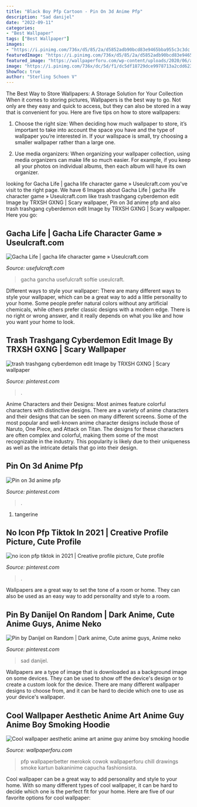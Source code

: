 ```yaml
---
title: "Black Boy Pfp Cartoon - Pin On 3d Anime Pfp"
description: "Sad danijel"
date: "2022-09-11"
categories:
- "Best Wallpaper"
tags: ["Best Wallpaper"]
images:
- "https://i.pinimg.com/736x/d5/85/2a/d5852adb90bcd83e9465bba955c3c3dc.jpg"
featuredImage: "https://i.pinimg.com/736x/d5/85/2a/d5852adb90bcd83e9465bba955c3c3dc.jpg"
featured_image: "https://wallpaperforu.com/wp-content/uploads/2020/06/aesthetic-wallpaper-200606152955392048x1152.jpg"
image: "https://i.pinimg.com/736x/dc/5d/f1/dc5df18729dce9978713a2cdd62323c8.jpg"
ShowToc: true
author: "Sterling Schoen V"
---
```



The Best Way to Store Wallpapers: A Storage Solution for Your Collection
When it comes to storing pictures, Wallpapers is the best way to go. Not only are they easy and quick to access, but they can also be stored in a way that is convenient for you. Here are five tips on how to store wallpapers:
1) Choose the right size: When deciding how much wallpaper to store, it’s important to take into account the space you have and the type of wallpaper you’re interested in. If your wallspace is small, try choosing a smaller wallpaper rather than a large one.

2) Use media organizers: When organizing your wallpaper collection, using media organizers can make life so much easier. For example, if you keep all your photos on individual albums, then each album will have its own organizer.

	

		
looking for Gacha Life | gacha life character game » Useulcraft.com you've visit to the right page. We have 6 Images about Gacha Life | gacha life character game » Useulcraft.com like trash trashgang cyberdemon edit Image by TRXSH GXNG | Scary wallpaper, Pin on 3d anime pfp and also trash trashgang cyberdemon edit Image by TRXSH GXNG | Scary wallpaper. Here you go:
		
    
## Gacha Life | Gacha Life Character Game » Useulcraft.com

<img loading=lazy src="https://www.usefulcraft.com/wp-content/uploads/2019/12/gacha-life-2.jpg" onerror="this.onerror=null;this.src='https://tse4.mm.bing.net/th?id=OIP.s6qITvU-pWOKq2-SYoVtbgHaNK&amp;pid=15.1';" alt="Gacha Life | gacha life character game » Useulcraft.com">

_Source: usefulcraft.com_

>gacha gancha usefulcraft softie useulcraft. 

	

Different ways to style your wallpaper:
There are many different ways to style your wallpaper, which can be a great way to add a little personality to your home. Some people prefer natural colors without any artificial chemicals, while others prefer classic designs with a modern edge. There is no right or wrong answer, and it really depends on what you like and how you want your home to look.

    
## Trash Trashgang Cyberdemon Edit Image By TRXSH GXNG | Scary Wallpaper

<img loading=lazy src="https://i.pinimg.com/736x/6d/6e/1e/6d6e1e25c471c74bba4f3a945136c5b9.jpg" onerror="this.onerror=null;this.src='https://tse3.mm.bing.net/th?id=OIP.4D6LVXPkK__FwJiIOuYsWAHaJ3&amp;pid=15.1';" alt="trash trashgang cyberdemon edit Image by TRXSH GXNG | Scary wallpaper">

_Source: pinterest.com_

>. 

	

Anime Characters and their Designs: Most animes feature colorful characters with distinctive designs.
There are a variety of anime characters and their designs that can be seen on many different screens. Some of the most popular and well-known anime character designs include those of Naruto, One Piece, and Attack on Titan. The designs for these characters are often complex and colorful, making them some of the most recognizable in the industry. This popularity is likely due to their uniqueness as well as the intricate details that go into their design.

    
## Pin On 3d Anime Pfp

<img loading=lazy src="https://i.pinimg.com/736x/dc/5d/f1/dc5df18729dce9978713a2cdd62323c8.jpg" onerror="this.onerror=null;this.src='https://tse3.mm.bing.net/th?id=OIP.67UDa9HUbIBXt18sZy61vAHaL-&amp;pid=15.1';" alt="Pin on 3d anime pfp">

_Source: pinterest.com_

>. 

	

1. tangerine 

    
## No Icon Pfp Tiktok In 2021 | Creative Profile Picture, Cute Profile

<img loading=lazy src="https://i.pinimg.com/736x/12/9e/75/129e753379420e911c52a923c664fd69.jpg" onerror="this.onerror=null;this.src='https://tse2.mm.bing.net/th?id=OIP.NfTxNESqODr76HiBJao_-gHaNK&amp;pid=15.1';" alt="no icon pfp tiktok in 2021 | Creative profile picture, Cute profile">

_Source: pinterest.com_

>. 

	

Wallpapers are a great way to set the tone of a room or home. They can also be used as an easy way to add personality and style to a room.

    
## Pin By Danijel On Random | Dark Anime, Cute Anime Guys, Anime Neko

<img loading=lazy src="https://i.pinimg.com/736x/d5/85/2a/d5852adb90bcd83e9465bba955c3c3dc.jpg" onerror="this.onerror=null;this.src='https://tse1.mm.bing.net/th?id=OIP.4uFOLuALDxRtqLSPcdyU7gHaLm&amp;pid=15.1';" alt="Pin by Danijel on Random | Dark anime, Cute anime guys, Anime neko">

_Source: pinterest.com_

>sad danijel. 

	

Wallpapers are a type of image that is downloaded as a background image on some devices. They can be used to show off the device's design or to create a custom look for the device. There are many different wallpaper designs to choose from, and it can be hard to decide which one to use as your device's wallpaper.

    
## Cool Wallpaper Aesthetic Anime Art Anime Guy Anime Boy Smoking Hoodie

<img loading=lazy src="https://wallpaperforu.com/wp-content/uploads/2020/06/aesthetic-wallpaper-200606152955392048x1152.jpg" onerror="this.onerror=null;this.src='https://tse4.mm.bing.net/th?id=OIP.nopi695MGZoD1obUSmXCFQHaEK&amp;pid=15.1';" alt="Cool wallpaper aesthetic anime art anime guy anime boy smoking hoodie">

_Source: wallpaperforu.com_

>pfp wallpaperbetter merokok cowok wallpaperforu chill drawings smoke kartun bakaninime capucha fashionsista. 

	

Cool wallpaper can be a great way to add personality and style to your home. With so many different types of cool wallpaper, it can be hard to decide which one is the perfect fit for your home. Here are five of our favorite options for cool wallpaper: 


